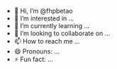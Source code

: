 - 👋 Hi, I’m @fhpbetao
- 👀 I’m interested in ...
- 🌱 I’m currently learning ...
- 💞️ I’m looking to collaborate on ...
- 📫 How to reach me ...
- 😄 Pronouns: ...
- ⚡ Fun fact: ...

<!---
fhpbetao/fhpbetao is a ✨ special ✨ repository because its `README.md` (this file) appears on your GitHub profile.
You can click the Preview link to take a look at your changes.
--->
